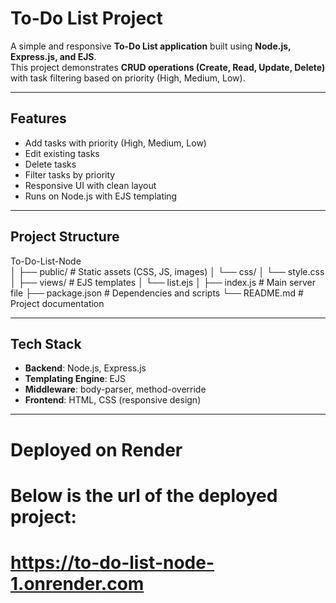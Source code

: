 # To-Do List Project

A simple and responsive **To-Do List application** built using **Node.js, Express.js, and EJS**.  
This project demonstrates **CRUD operations (Create, Read, Update, Delete)** with task filtering based on priority (High, Medium, Low).

---

## Features

-  Add tasks with priority (High, Medium, Low)  
-  Edit existing tasks  
- Delete tasks  
-  Filter tasks by priority  
-  Responsive UI with clean layout  
-  Runs on Node.js with EJS templating  

---
##  Project Structure
To-Do-List-Node\
│
├── public/ # Static assets (CSS, JS, images)
│ └── css/
│ └── style.css
│
├── views/ # EJS templates
│ └── list.ejs
│
├── index.js # Main server file
├── package.json # Dependencies and scripts
└── README.md # Project documentation


---

##  Tech Stack

- **Backend**: Node.js, Express.js  
- **Templating Engine**: EJS  
- **Middleware**: body-parser, method-override  
- **Frontend**: HTML, CSS (responsive design)

---


# Deployed on Render 
# Below is the url of the deployed project:
# https://to-do-list-node-1.onrender.com
